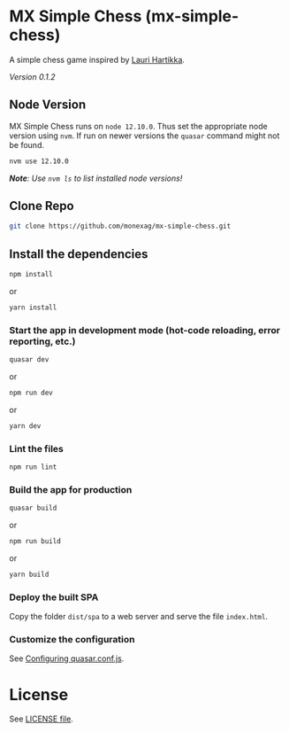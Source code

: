 # MX Simple Chess (mx-simple-chess)

A simple chess game inspired by [Lauri Hartikka](https://www.freecodecamp.org/news/simple-chess-ai-step-by-step-1d55a9266977/).

_Version 0.1.2_

## Node Version

MX Simple Chess runs on `node 12.10.0`. Thus set the appropriate node version using `nvm`. If run on newer versions the `quasar` command might not be found.

```bash
nvm use 12.10.0
```

_**Note**: Use `nvm ls` to list installed node versions!_

## Clone Repo

```bash
git clone https://github.com/monexag/mx-simple-chess.git
```

## Install the dependencies

```bash
npm install
```

or

```bash
yarn install
```

### Start the app in development mode (hot-code reloading, error reporting, etc.)

```bash
quasar dev
```

or

```bash
npm run dev
```

or

```bash
yarn dev
```

### Lint the files

```bash
npm run lint
```

### Build the app for production

```bash
quasar build
```

or

```bash
npm run build
```

or

```bash
yarn build
```

### Deploy the built SPA

Copy the folder `dist/spa` to a web server and serve the file `index.html`.

### Customize the configuration

See [Configuring quasar.conf.js](https://quasar.dev/quasar-cli/quasar-conf-js).

# License

See [LICENSE file](/LICENSE).
